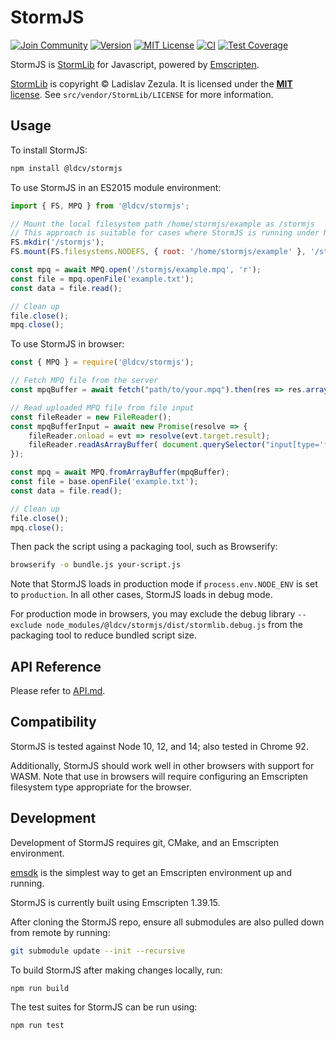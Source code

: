 # StormJS

[![Join Community](https://badgen.net/badge/discord/join%20community/blue)](https://discord.gg/DeVVKVg)
[![Version](https://badgen.net/npm/v/@wowserhq/stormjs)](https://www.npmjs.org/package/@wowserhq/stormjs)
[![MIT License](https://badgen.net/github/license/wowserhq/stormjs)](LICENSE)
[![CI](https://github.com/wowserhq/stormjs/workflows/CI/badge.svg)](https://github.com/wowserhq/math/actions?query=workflow%3ACI)
[![Test Coverage](https://codecov.io/gh/wowserhq/stormjs/branch/master/graph/badge.svg)](https://codecov.io/gh/wowserhq/stormjs)

StormJS is [StormLib](http://www.zezula.net/en/mpq/stormlib.html) for Javascript, powered by
[Emscripten](http://emscripten.org).

[StormLib](http://www.zezula.net/en/mpq/stormlib.html) is copyright © Ladislav Zezula. It is
licensed under the [**MIT** license](https://github.com/ladislav-zezula/StormLib/blob/master/LICENSE).
See `src/vendor/StormLib/LICENSE` for more information.

## Usage

To install StormJS:

```sh
npm install @ldcv/stormjs
```

To use StormJS in an ES2015 module environment:

```js
import { FS, MPQ } from '@ldcv/stormjs';

// Mount the local filesystem path /home/stormjs/example as /stormjs
// This approach is suitable for cases where StormJS is running under Node
FS.mkdir('/stormjs');
FS.mount(FS.filesystems.NODEFS, { root: '/home/stormjs/example' }, '/stormjs');

const mpq = await MPQ.open('/stormjs/example.mpq', 'r');
const file = mpq.openFile('example.txt');
const data = file.read();

// Clean up
file.close();
mpq.close();
```

To use StormJS in browser:

```js
const { MPQ } = require('@ldcv/stormjs');

// Fetch MPQ file from the server
const mpqBuffer = await fetch("path/to/your.mpq").then(res => res.arrayBuffer());

// Read uploaded MPQ file from file input
const fileReader = new FileReader();
const mpqBufferInput = await new Promise(resolve => {
    fileReader.onload = evt => resolve(evt.target.result);
    fileReader.readAsArrayBuffer( document.querySelector("input[type='file']").files[0] );
});

const mpq = await MPQ.fromArrayBuffer(mpqBuffer);
const file = base.openFile('example.txt');
const data = file.read();

// Clean up
file.close();
mpq.close();
```

Then pack the script using a packaging tool, such as Browserify:

```bash
browserify -o bundle.js your-script.js
```

Note that StormJS loads in production mode if `process.env.NODE_ENV` is set to `production`. In all other cases, StormJS loads in debug mode.

For production mode in browsers, you may exclude the debug library `--exclude node_modules/@ldcv/stormjs/dist/stormlib.debug.js` from the packaging tool to reduce bundled script size.

## API Reference

Please refer to [API.md](https://github.com/LDConval/stormjs/blob/master/API.md).

## Compatibility

StormJS is tested against Node 10, 12, and 14; also tested in Chrome 92.

Additionally, StormJS should work well in other browsers with support for WASM. Note that use in browsers will require configuring an Emscripten filesystem type appropriate for the browser.

## Development

Development of StormJS requires git, CMake, and an Emscripten environment.

[emsdk](https://github.com/juj/emsdk) is the simplest way to get an Emscripten environment up and running.

StormJS is currently built using Emscripten 1.39.15.

After cloning the StormJS repo, ensure all submodules are also pulled down from remote by running:

```sh
git submodule update --init --recursive
```

To build StormJS after making changes locally, run:

```sh
npm run build
```

The test suites for StormJS can be run using:

```sh
npm run test
```
